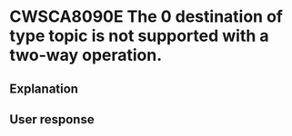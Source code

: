 # CWSCA8090E The 0 destination of type topic is not supported with a two-way operation.

## Explanation

## User response